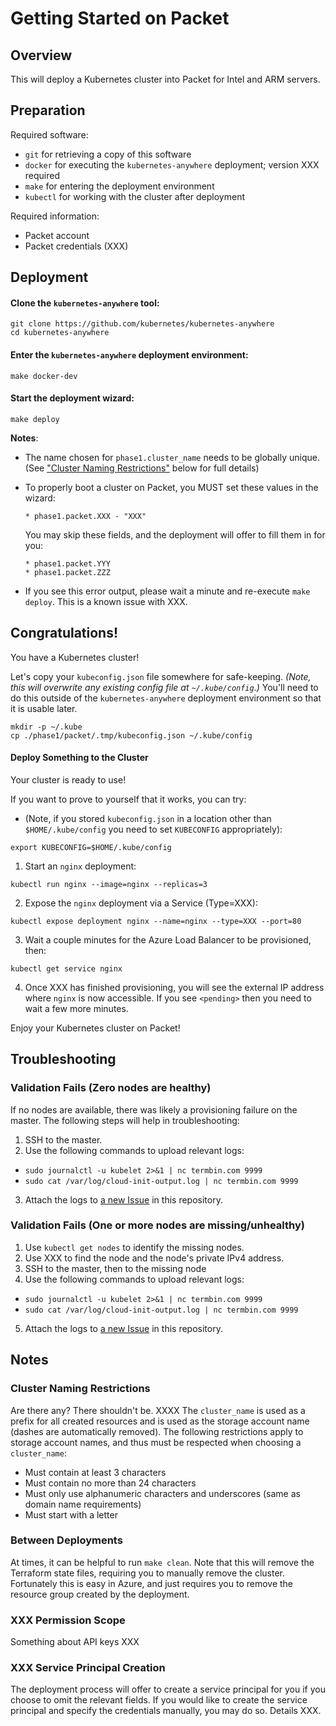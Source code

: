 # Getting Started on Packet

## Overview

This will deploy a Kubernetes cluster into Packet for Intel and ARM servers.

## Preparation

Required software:
  * `git` for retrieving a copy of this software
  * `docker` for executing the `kubernetes-anywhere` deployment; version XXX required
  * `make` for entering the deployment environment
  * `kubectl` for working with the cluster after deployment

Required information:
  * Packet account
  * Packet credentials (XXX)

## Deployment

#### Clone the `kubernetes-anywhere` tool:

```shell
git clone https://github.com/kubernetes/kubernetes-anywhere
cd kubernetes-anywhere
```

#### Enter the `kubernetes-anywhere` deployment environment:

```shell
make docker-dev
```

#### Start the deployment wizard:

```shell
make deploy
```

**Notes**:
* The name chosen for `phase1.cluster_name` needs to be globally unique. (See ["Cluster Naming Restrictions"](#cluster-naming-restrictions) below for full details)

* To properly boot a cluster on Packet, you MUST set these values in the wizard:

  ```
  * phase1.packet.XXX - "XXX"
  ```

  You may skip these fields, and the deployment will offer to fill them in for you:

  ```
  * phase1.packet.YYY
  * phase1.packet.ZZZ
  ```

* If you see this error output, please wait a minute and re-execute `make deploy`. This is a known issue with XXX.


## Congratulations!

You have a Kubernetes cluster!

Let's copy your `kubeconfig.json` file somewhere for safe-keeping.
*(Note, this will overwrite any existing config file at `~/.kube/config`.)*
You'll need to do this outside of the `kubernetes-anywhere` deployment environment so that it is usable later.

```shell
mkdir -p ~/.kube
cp ./phase1/packet/.tmp/kubeconfig.json ~/.kube/config
```


#### Deploy Something to the Cluster

  Your cluster is ready to use!

  If you want to prove to yourself that it works, you can try:

  * (Note, if you stored `kubeconfig.json` in a location other than `$HOME/.kube/config` you need to set `KUBECONFIG` appropriately):
  ```shell
  export KUBECONFIG=$HOME/.kube/config
  ```

  1. Start an `nginx` deployment:
  ```shell
  kubectl run nginx --image=nginx --replicas=3
  ```

  2. Expose the `nginx` deployment via a Service (Type=XXX):
  ```shell
  kubectl expose deployment nginx --name=nginx --type=XXX --port=80
  ```

  3. Wait a couple minutes for the Azure Load Balancer to be provisioned, then:
  ```shell
  kubectl get service nginx
  ```

  4. Once XXX has finished provisioning, you will see the external IP address where `nginx` is now
  accessible. If you see `<pending>` then you need to wait a few more minutes.

Enjoy your Kubernetes cluster on Packet!

## Troubleshooting

### Validation Fails (Zero nodes are healthy)
If no nodes are available, there was likely a provisioning failure on the master.
The following steps will help in troubleshooting:

1. SSH to the master.
2. Use the following commands to upload relevant logs:
  * `sudo journalctl -u kubelet 2>&1 | nc termbin.com 9999`
  * `sudo cat /var/log/cloud-init-output.log | nc termbin.com 9999`
3. Attach the logs to [a new Issue](https://github.com/kubernetes/kubernetes-anywhere/issues/new) in this repository.

### Validation Fails (One or more nodes are missing/unhealthy)

1. Use `kubectl get nodes` to identify the missing nodes.
2. Use XXX to find the node and the node's private IPv4 address.
3. SSH to the master, then to the missing node
4. Use the following commands to upload relevant logs:
  * `sudo journalctl -u kubelet 2>&1 | nc termbin.com 9999`
  * `sudo cat /var/log/cloud-init-output.log | nc termbin.com 9999`
5. Attach the logs to [a new Issue](https://github.com/kubernetes/kubernetes-anywhere/issues/new) in this repository.

## Notes

### Cluster Naming Restrictions

Are there any? There shouldn't be. XXXX
The `cluster_name` is used as a prefix for all created resources and is used as the storage account name (dashes are automatically removed). The following restrictions apply to storage account names, and thus must be respected when choosing a `cluster_name`:
  * Must contain at least 3 characters
  * Must contain no more than 24 characters
  * Must only use alphanumeric characters and underscores (same as domain name requirements)
  * Must start with a letter

### Between Deployments
At times, it can be helpful to run `make clean`. Note that this will remove the Terraform state files, requiring you to manually remove the cluster. Fortunately this is easy in Azure, and just requires you to remove the resource group created by the deployment.

### XXX Permission Scope

Something about API keys XXX

### XXX Service Principal Creation
The deployment process will offer to create a service principal for you if you choose to
omit the relevant fields. If you would like to create the service principal and specify the
credentials manually, you may do so. Details XXX.
